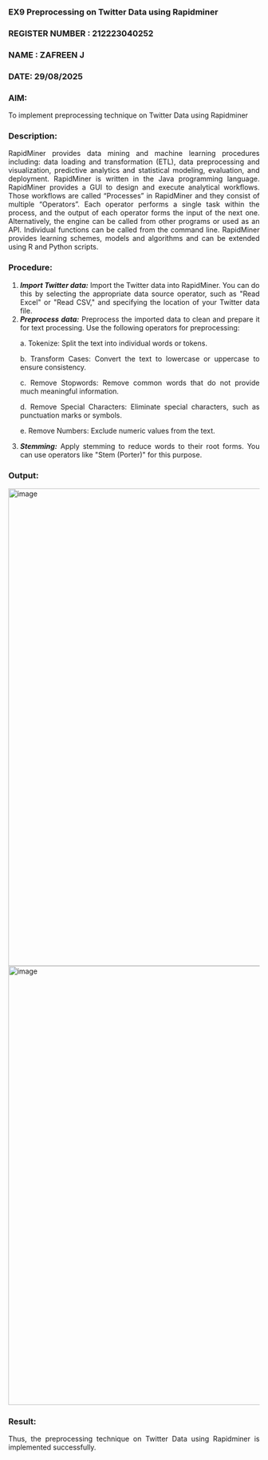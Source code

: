 ### EX9 Preprocessing on Twitter Data using Rapidminer
### REGISTER NUMBER : 212223040252
### NAME : ZAFREEN J
### DATE: 29/08/2025
### AIM:
To implement preprocessing technique on Twitter Data using Rapidminer

### Description: 
<div align = "justify">
RapidMiner provides data mining and machine learning procedures including: data loading and transformation (ETL), data preprocessing and visualization, 
predictive analytics and statistical modeling, evaluation, and deployment. RapidMiner is written in the Java programming language. 
RapidMiner provides a GUI to design and execute analytical workflows. Those workflows are called “Processes” in RapidMiner and they consist of multiple “Operators”. 
Each operator performs a single task within the process, and the output of each operator forms the input of the next one. Alternatively, the engine can be called from 
other programs or used as an API. Individual functions can be called from the command line. 
RapidMiner provides learning schemes, models and algorithms and can be extended using R and Python scripts.

### Procedure:
1) ***Import Twitter data:*** Import the Twitter data into RapidMiner. You can do this by selecting the appropriate
data source operator, such as "Read Excel" or "Read CSV," and specifying the location of your Twitter data
file.
2) ***Preprocess data:*** Preprocess the imported data to clean and prepare it for text processing. Use the following
operators for preprocessing:
    <p>a. Tokenize: Split the text into individual words or tokens.
    <p>b. Transform Cases: Convert the text to lowercase or uppercase to ensure consistency.
    <p>c. Remove Stopwords: Remove common words that do not provide much meaningful information.
    <p>d. Remove Special Characters: Eliminate special characters, such as punctuation marks or symbols.
    <p>e. Remove Numbers: Exclude numeric values from the text.
3) ***Stemming:*** Apply stemming to reduce words to their root forms. You can use operators like "Stem (Porter)"
for this purpose.


### Output:



<img width="1909" height="955" alt="image" src="https://github.com/user-attachments/assets/ddd2bbf7-f172-4585-b10a-263acc572c02" />


<img width="1895" height="878" alt="image" src="https://github.com/user-attachments/assets/2599cde3-c902-4a50-a90d-0d93b8e3497f" />


### Result:

Thus, the preprocessing technique on Twitter Data using Rapidminer is implemented successfully.
